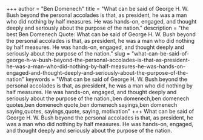+++
author = "Ben Domenech"
title = "What can be said of George H. W. Bush beyond the personal accolades is that, as president, he was a man who did nothing by half measures. He was hands-on, engaged, and thought deeply and seriously about the purpose of the nation."
description = "the best Ben Domenech Quote: What can be said of George H. W. Bush beyond the personal accolades is that, as president, he was a man who did nothing by half measures. He was hands-on, engaged, and thought deeply and seriously about the purpose of the nation."
slug = "what-can-be-said-of-george-h-w-bush-beyond-the-personal-accolades-is-that-as-president-he-was-a-man-who-did-nothing-by-half-measures-he-was-hands-on-engaged-and-thought-deeply-and-seriously-about-the-purpose-of-the-nation"
keywords = "What can be said of George H. W. Bush beyond the personal accolades is that, as president, he was a man who did nothing by half measures. He was hands-on, engaged, and thought deeply and seriously about the purpose of the nation.,ben domenech,ben domenech quotes,ben domenech quote,ben domenech sayings,ben domenech saying,quotes, sayings,quote, saying, motivation"
+++
What can be said of George H. W. Bush beyond the personal accolades is that, as president, he was a man who did nothing by half measures. He was hands-on, engaged, and thought deeply and seriously about the purpose of the nation.
